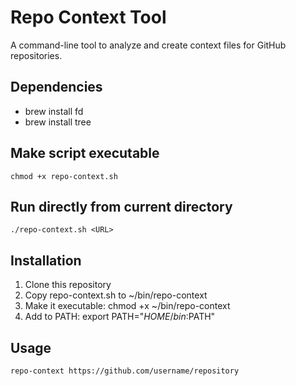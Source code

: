 # Repo Context Tool

A command-line tool to analyze and create context files for GitHub repositories.

## Dependencies

- brew install fd
- brew install tree

## Make script executable

`chmod +x repo-context.sh`

## Run directly from current directory

`./repo-context.sh <URL>`

## Installation

1. Clone this repository
2. Copy repo-context.sh to ~/bin/repo-context
3. Make it executable: chmod +x ~/bin/repo-context
4. Add to PATH: export PATH="$HOME/bin:$PATH"

## Usage

```bash
repo-context https://github.com/username/repository
```

